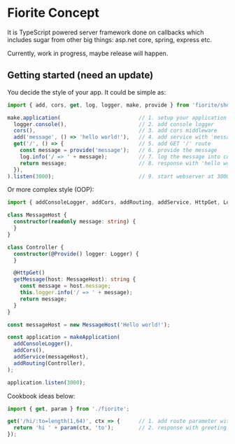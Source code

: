 # Fiorite Concept
It is TypeScript powered server framework done on callbacks which includes sugar from other big things: asp.net core, spring, express etc.

Currently, work in progress, maybe release will happen. 

## Getting started (need an update)

You decide the style of your app. It could be simple as:

```typescript
import { add, cors, get, log, logger, make, provide } from 'fiorite/short';

make.application(                         // 1. setup your application
  logger.console(),                       // 2. add console logger
  cors(),                                 // 3. add cors middleware
  add('message', () => 'hello world!'),   // 4. add service with 'message' id
  get('/', () => {                        // 5. add GET '/' route
    const message = provide('message');   // 6. provide the message
    log.info('/ => ' + message);          // 7. log the message into console
    return message;                       // 8. response with 'hello world!';
  }),
).listen(3000);                           // 9. start webserver at 3000 port.

```

Or more complex style (OOP):

```typescript
import { addConsoleLogger, addCors, addRouting, addService, HttpGet, Logger, makeApplication, Provide } from './fiorite';

class MessageHost {
  constructor(readonly message: string) {
  }
}

class Controller {
  constructor(@Provide() logger: Logger) {
  }

  @HttpGet()
  getMessage(host: MessageHost): string {
    const message = host.message;
    this.logger.info('/ => ' + message);
    return message;
  }
}

const messageHost = new MessageHost('Hello world!');

const application = makeApplication(
  addConsoleLogger(),
  addCors(),
  addService(messageHost),
  addRouting(Controller),
);

application.listen(3000);
```

Cookbook ideas below:

```typescript
import { get, param } from './fiorite';

get('/hi/:to=length(1,64)', ctx => {      // 1. add route parameter with length
  return 'hi ' + param(ctx, 'to');        // 2. response with greeting
});
```
